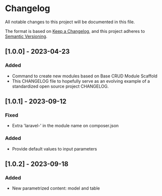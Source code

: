 # Changelog
All notable changes to this project will be documented in this file.

The format is based on [Keep a Changelog](https://keepachangelog.com/en/1.0.0/),
and this project adheres to [Semantic Versioning](https://semver.org/spec/v2.0.0.html).

## [1.0.0] - 2023-04-23
### Added
- Command to create new modules based on Base CRUD Module Scaffold
- This CHANGELOG file to hopefully serve as an evolving example of a
  standardized open source project CHANGELOG.

## [1.0.1] - 2023-09-12
### Fixed
- Extra 'laravel-' in the module name on composer.json
### Added
- Provide default values to input parameters

## [1.0.2] - 2023-09-18
### Added
- New parametrized content: model and table
